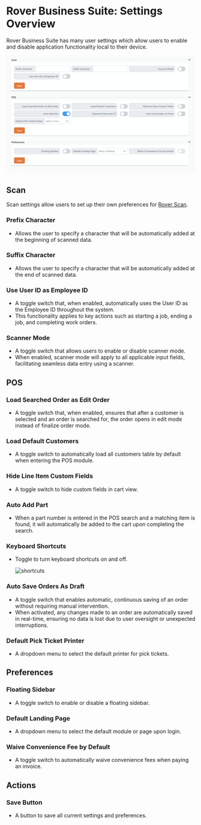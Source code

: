# Rover Business Suite: Settings Overview

<PageHeader />

Rover Business Suite has many user settings which allow users to enable and disable application functionality local to their device.

![Rover Scan Logo](./rover-web-settings.png)

## Scan

Scan settings allow users to set up their own preferences for [Rover Scan](../scan/README.md).

### Prefix Character
- Allows the user to specify a character that will be automatically added at the beginning of scanned data.

### Suffix Character
- Allows the user to specify a character that will be automatically added at the end of scanned data.

### Use User ID as Employee ID
- A toggle switch that, when enabled, automatically uses the User ID as the Employee ID throughout the system.
- This functionality applies to key actions such as starting a job, ending a job, and completing work orders.

### Scanner Mode
- A toggle switch that allows users to enable or disable scanner mode.
- When enabled, scanner mode will apply to all applicable input fields, facilitating seamless data entry using a scanner.

## POS

### Load Searched Order as Edit Order
- A toggle switch that, when enabled, ensures that after a customer is selected and an order is searched for, the order opens in edit mode instead of finalize order mode.

### Load Default Customers
- A toggle switch to automatically load all customers table by default when entering the POS module.

### Hide Line Item Custom Fields
- A toggle switch to hide custom fields in cart view.

### Auto Add Part
- When a part number is entered in the POS search and a matching item is found, it will automatically be added to the cart upon completing the search.

### Keyboard Shortcuts
- Toggle to turn keyboard shortcuts on and off.
  
  <img width="197" alt="shortcuts" src="https://github.com/user-attachments/assets/880f9c8b-5c73-4091-887f-8ea2b57f889c" />

### Auto Save Orders As Draft
- A toggle switch that enables automatic, continuous saving of an order without requiring manual intervention.
- When activated, any changes made to an order are automatically saved in real-time, ensuring no data is lost due to user oversight or unexpected interruptions.

### Default Pick Ticket Printer
- A dropdown menu to select the default printer for pick tickets.

## Preferences

### Floating Sidebar
- A toggle switch to enable or disable a floating sidebar.

### Default Landing Page
- A dropdown menu to select the default module or page upon login.

### Waive Convenience Fee by Default
- A toggle switch to automatically waive convenience fees when paying an invoice.

## Actions

### Save Button
- A button to save all current settings and preferences.

<PageFooter />
